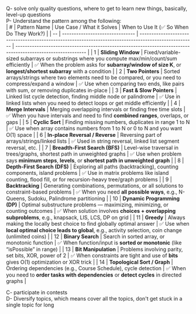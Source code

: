 Q- solve only quality questions, where to get to learn new things, basically, level-up questions  
P- Understand the pattern among the following:  
| #  | Pattern Name                    | Use Case / What it Solves                                                                             | When to Use It (✅ So When Do They Work?)                                                                     |
| -- | ------------------------------- | ----------------------------------------------------------------------------------------------------- | ------------------------------------------------------------------------------------------------------------ |
| 1  | **Sliding Window**              | Fixed/variable-sized subarrays or substrings where you compute max/min/count/sum efficiently          | ✅ When the problem asks for **subarray/window of size K**, or **longest/shortest subarray** with a condition |
| 2  | **Two Pointers**                | Sorted arrays/strings where two elements need to be compared, or you need to compress/expand a window | ✅ Use when comparing two ends, like pairs with sum, or removing duplicates in-place                          |
| 3  | **Fast & Slow Pointers**        | Linked list cycle detection, finding middle node or palindrome                                        | ✅ Use in linked lists when you need to detect loops or get middle efficiently                                |
| 4  | **Merge Intervals**             | Merging overlapping intervals or finding free time slots                                              | ✅ When you have intervals and need to find **combined ranges**, overlaps, or gaps                            |
| 5  | **Cyclic Sort**                 | Finding missing numbers, duplicates in range 1 to N                                                   | ✅ Use when array contains numbers from 1 to N or 0 to N and you want O(1) space                              |
| 6  | **In-place Reversal / Reverse** | Reversing part of arrays/strings/linked lists                                                         | ✅ Used in string reversal, linked list segment reversal, etc.                                                |
| 7  | **Breadth-First Search (BFS)**  | Level-wise traversal in trees/graphs, shortest path in unweighted graphs                              | ✅ Use when problem says **minimum steps**, **levels**, or **shortest path in unweighted graph**              |
| 8  | **Depth-First Search (DFS)**    | Exploring all paths (backtracking), counting components, island problems                              | ✅ Use in matrix problems like island counting, flood fill, or for recursion-heavy tree/graph problems        |
| 9  | **Backtracking**                | Generating combinations, permutations, or all solutions to constraint-based problems                  | ✅ When you need **all possible ways**, e.g., N-Queens, Sudoku, Palindrome partitioning                       |
| 10 | **Dynamic Programming (DP)**    | Optimal substructure problems — maximizing, minimizing, or counting outcomes                          | ✅ When solution involves **choices + overlapping subproblems**, e.g., knapsack, LIS, LCS, DP on grid         |
| 11 | **Greedy**                      | Always making the locally best choice to find globally optimal answer                                 | ✅ Use when **local optimal choice leads to global**, e.g., activity selection, coin change (unlimited coins) |
| 12 | **Binary Search**               | Search in sorted array, or monotonic function                                                         | ✅ When function/input is **sorted or monotonic** (like “isPossible” in range)                                |
| 13 | **Bit Manipulation**            | Problems involving parity, set bits, XOR, power of 2                                                  | ✅ When constraints are tight and use of **bits** gives O(1) optimization or XOR trick                        |
| 14 | **Topological Sort / Graph**    | Ordering dependencies (e.g., Course Schedule), cycle detection                                        | ✅ When you need to **order tasks with dependencies** or **detect cycles** in directed graphs                 |

C- participate in contests  
D- Diversify topics, which means cover all the topics, don't get stuck in a single topic for long  
